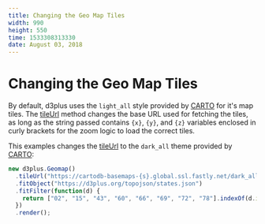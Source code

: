 ```yaml
---
title: Changing the Geo Map Tiles
width: 990
height: 550
time: 1533308313330
date: August 03, 2018
---
```


[height]: 550

# Changing the Geo Map Tiles

By default, d3plus uses the `light_all` style provided by [CARTO](https://carto.com/location-data-services/basemaps/) for it's map tiles. The [tileUrl](https://d3plus.org/docs/#Geomap.tileUrl) method changes the base URL used for fetching the tiles, as long as the string passed contains `{x}`, `{y}`, and `{z}` variables enclosed in curly brackets for the zoom logic to load the correct tiles.

This examples changes the [tileUrl](https://d3plus.org/docs/#Geomap.tileUrl) to the `dark_all` theme provided by [CARTO](https://carto.com/location-data-services/basemaps/):

```js
new d3plus.Geomap()
  .tileUrl("https://cartodb-basemaps-{s}.global.ssl.fastly.net/dark_all/{z}/{x}/{y}.png")
  .fitObject("https://d3plus.org/topojson/states.json")
  .fitFilter(function(d) {
    return ["02", "15", "43", "60", "66", "69", "72", "78"].indexOf(d.id) < 0;
  })
  .render();
```
